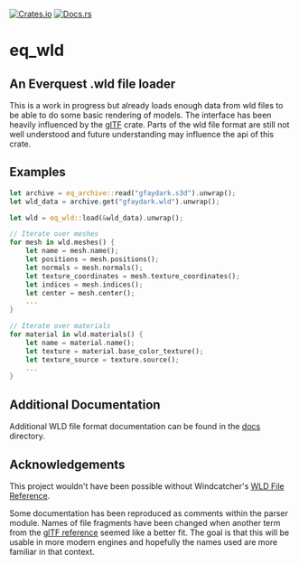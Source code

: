[![Crates.io](https://img.shields.io/crates/v/eq_wld.svg)](https://crates.io/crates/eq_wld)
[![Docs.rs](https://docs.rs/eq_wld/badge.svg)](https://docs.rs/eq_wld)

# eq_wld

## An Everquest .wld file loader
This is a work in progress but already loads enough data from wld files to be able to do some
basic rendering of models. The interface has been heavily influenced by the
[glTF](https://github.com/gltf-rs/gltf) crate. Parts of the wld file format are still not well
understood and future understanding may influence the api of this crate.

## Examples
```rust
let archive = eq_archive::read("gfaydark.s3d").unwrap();
let wld_data = archive.get("gfaydark.wld").unwrap();

let wld = eq_wld::load(&wld_data).unwrap();

// Iterate over meshes
for mesh in wld.meshes() {
    let name = mesh.name();
    let positions = mesh.positions();
    let normals = mesh.normals();
    let texture_coordinates = mesh.texture_coordinates();
    let indices = mesh.indices();
    let center = mesh.center();
    ...
}

// Iterate over materials
for material in wld.materials() {
    let name = material.name();
    let texture = material.base_color_texture();
    let texture_source = texture.source();
    ...
}
```

## Additional Documentation

Additional WLD file format documentation can be found in the [docs](docs/) directory.

## Acknowledgements
This project wouldn't have been possible without Windcatcher's [WLD File Reference](https://github.com/EQEmu/eqemu-docs-v2/blob/main/docs/client/guides/file-formats/wld-by-windcatcher.md).

Some documentation has been reproduced as comments within the parser module. Names of file
fragments have been changed when another term from the [glTF reference](https://www.khronos.org/files/gltf20-reference-guide.pdf)
seemed like a better fit. The goal is that this will be usable in more modern engines and
hopefully the names used are more familiar in that context.

